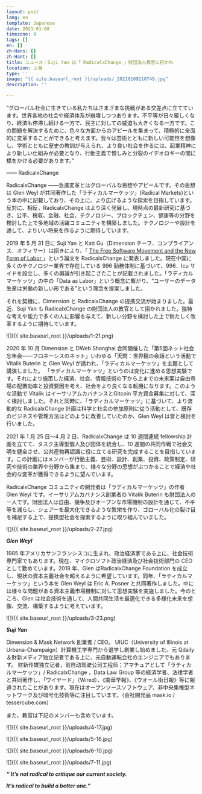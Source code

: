 ```yaml
---
layout: post
lang: en
template: Japanese
date: 2021-01-08
timezone: 8
tags: []
en: []
zh-Hans: []
zh-Hant: []
title: ニュース｜Suji Yan は「 RadicalxChange 」財団法人教官に招かれ
location: 上海
type: ''
image: "{{ site.baseurl_root }}/uploads/_20210109210749.jpg"
description: ''

---
```

“グローバル社会に生きている私たちはさまざまな挑戦がある交差点に立てています。世界各地の社会や経済体系が崩壊しつつあります。不平等が日々厳しくなり、経済も停滞し続ける一方で、民主に対しての威迫も大きくなる一方です。この問題を解決するために、色々な方面からのアピールを集まって、積極的に全面的に変革することができると考えます。我々は芸術とともに新しい可能性を想像し、学術とともに歴史の教訓が与えられ、より良い社会を作るには、起業精神により新しい仕組みが必要となり、行動主義で憎しみと分裂のイデオロギーの間に橋をかける必要があります。”

—— RadicalxChange

RadicalxChange ——急進変革とはグローバルな思想やアピールです。その思想は Glen Weyl が共同著作した「ラディカルマーケッツ」(Radical Markets)という本の中に記載しており、その上に、より広げるような探索を目指しています。反対に、相反，RadicalxChange はより深く発展し、現時点の最新研究に基づき、公平、税収、金融、社会、テクノロジー、ブロックチェン、健康等の分野を検討した上で多地域の活躍コミュニティを構築しました。テクノロジーや設計を通して、よりいい将来を作るように期待しています。

2019 年 5 月 31 日に Suji Yan と Katt Gu（Dimension チーフ．コンプライアンス．オフィサー）は招きにより、「 [The Free Software Movement and the New Form of Labor ](http://mp.weixin.qq.com/s?__biz=MzU4OTkwNDYzMw==&mid=2247485265&idx=1&sn=9aae164fff9b8169f60d059e13ab2e50&chksm=fdc728c7cab0a1d1e1eebdaf10df31298087c71a13e44c91c7d0731114e765d638e7c9bcf072&scene=21#wechat_redirect)」という論文を RadicalxChange に発表しました。現在中国に多くのテクノロジー業界で存在している 996 勤務体制に基づいて、996．Icu サイドを設立し、多くの輿論が引き起こさたことが記載されました。「ラディカルマーケッツ」の中の「Data as Labor」という概念に繋がり、“ユーザーのデータ生産は労働の新しい形である”という理念を提案しました。

それを契機に、Dimension と RadicalxChange の提携交流が始まりました。最近、Suji Yan も RadicalxChange の財団法人の教官として招かれました。独特な考えや能力で多くの人に影響を与えて、新しい分野を検討した上で新たしく改革するように期待しています。

![]({{ site.baseurl_root }}/uploads/1-21.png)

2020 年 10 月 Dimension と DWeb Shanghai 合同開催した「第5回ネット社会忘年会――フロネーシスのネット」いわゆる「天問：世界観の会話という活動で Vitalik Buterin と Glen Weyl が誘われ、「ラディカルマーケッツ」を主題として講演しました。 「ラディカルマーケッツ」というのは変化に進める思想実験です。それにより施策した経済、社会、情報技術の下から上までの未来案は自由市場の配置効率と投資要因を考え、社会をより良くなる転機になります。このような活動で Vitalik はイーサリアムカバナンスとGitcoin 平方資金募集に対して、深く検討しました。それと同時に、「ラディカルマーケッツ」に基づいて、より流動的な RadicalxChange 計画は科学と社会の参加原則に従う活動として、既存のビジネスや管理方法はどのように改善していたのか、Glen Weyl は皆と検討を行いました。

2021 年 1 月 25 日～4 月 2 日、RadicalxChange は 10 週間連続 fellowship 計画を立てて、タスク主導型個人及び団体を統合し、10 週間の共同作戦で社会文明を健全させ、公共産物再認識に役に立てる研究を完成することを目指しています。この計画にはメンバーが行動主義、芸術、設計、創業、投資、政策制定、研究や技術の業界や分野から集まり、様々な分野の思想がぶつかることで経済や社会的な変革が獲得できるように望んでいます。

RadicalxChange コミュニティの開発者は「ラディカルマーケッツ」の作者 Glen Weyl です。イーサリアムカバナンス創業者の Vitalik Buterin も財団法人の一人です。財団法人は自由、競争及びオープンな市場機制の設計を通じて、不平等を減らし、シェアーを最大化できるような繁栄を作り、ゴローバル化の裂け目を補足する上で、提携型社会を探索するように取り組んでいました。

![]({{ site.baseurl_root }}/uploads/2-27.jpg)

**_Glen Weyl_**

1985 年アメリカサンフランシスコに生まれ、政治経済家である上に、社会技術専門家でもあります。現在、マイクロソフト政治経済及び社会技術部門の CEO として勤めています。2018 年、Glen はRadicalxChange Foundation を成立し、現状の資本主義社会を超えるように希望しています。同年、「ラティカルマーケッツ」という本を Glen Weyl は Eric A. Posner と共同著作しました。中には様々な問題がある資本主義市場機制に対して思想実験を実施しました。今のところ、Glen は社会技術を通して、人間共同生活を最適化できる多様化未来を想像、交流、構築するように考えています。

![]({{ site.baseurl_root }}/uploads/3-23.png)

**_Suji Yan_**

Dimension & Mask Network 創業者 / CEO。 UIUC（University of Illinois at Urbana-Champaign）計算機工学専門から退学し創業し始めました。元 Qdaily ＆財新メディア独立記者である上に、元自動運転会社のエンジニアでもあります。 财新传媒独立记者，前自动驾驶公司工程师；アマチュアとして「ラティカルマーケッツ」/ RadicalxChange ，Data Law Group 等の経済学者、法律学者と共同著作し、「ワイヤード」（Wired）、《南華早報》、《ウオール街日報》等に報道されたことがあります。現在はオープンソースソフトウェア、非中央集権型ネットワーク及び暗号化技術等に注目しています。（会社開発品 mask.io / tessercube.com）

また、教官は下記のメンバーも含めています。

![]({{ site.baseurl_root }}/uploads/4-17.jpg)

![]({{ site.baseurl_root }}/uploads/5-16.jpg)

![]({{ site.baseurl_root }}/uploads/6-10.jpg)

![]({{ site.baseurl_root }}/uploads/7-11.jpg)

**_“ It’s not radical to critique our current society._**

**_It’s radical to build a better one.”_**